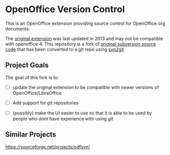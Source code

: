# OpenOffice Version Control

This is an OpenOffice extension providing source control for OpenOffice.org documents.

The [original extension](https://extensions.openoffice.org/en/project/ooosvn) was last updated in 2013 and may not be compatible with openoffice 4. This repository is a fork of [original subversion source code](https://sourceforge.net/projects/ooosvn/) that has been converted to a git repo using [svn2git](https://github.com/nirvdrum/svn2git).


## Project Goals
The goal of this fork is to:
- [ ] update the original extension to be compatible with newer versions of OpenOffice/LibreOffice
- [ ] Add support for git repositories
- [ ] (possibly) make the UI easier to use so that it is able to be used by people who dont have experience with using git


## Similar Projects
https://sourceforge.net/projects/odfsvn/
